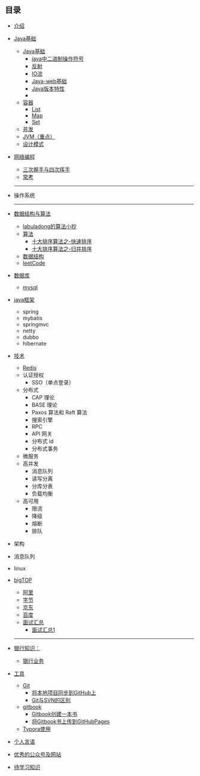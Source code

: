 ## 目录

* [介绍](README.md)

* [Java基础](/docs/java/base/README.md)
  
    * [Java基础](/docs/java/base/java基础.md)
      * [java中二进制操作符号](/docs/java/base/java中二进制操作符号.md)
      * [反射](/docs/java/base/反射.md)
      * [IO流](/docs/java/base/IO流.md)
      * [Java-web基础](/docs/java/base/Java-Web基础.md)
      * [Java版本特性](/docs/java/base/Java版本特性.md)
      * 
    * [容器](/docs/java/collection/README.md)
      * [List](/docs/java/collection/List.md)
      * [Map](/docs/java/collection/Map.md)
      * [Set](/docs/java/collection/Set.md)
    * [并发](/docs/java/more_thread/README.md)
    * [JVM（重点）](/docs/java/jvm/README.md)
    * [设计模式](/docs/设计模式/README.md)
    
* [网络编程](/docs/network/网络编程.md)
  
  * [三次握手与四次挥手](/docs/network/三次握手和四次挥手.md)
  * [常考](/docs/network/README.md)
  
  ---
  
* 操作系统

    ---

* [数据结构与算法](/docs/dataStructures-algorithms/SUMMARY.md)

    * [labuladong的算法小抄](/docs/dataStructures-algorithms/labuladong/readme.md)
    * [算法](/docs/dataStructures-algorithms/algorithms/readme.md)
      * [十大排序算法之-快速排序](/docs/dataStructures-algorithms/algorithms/快速排序.md)
      * [十大排序算法之-归并排序](/docs/dataStructures-algorithms/algorithms/归并排序.md)
    * [数据结构](/docs/dataStructures-algorithms/dataStructure/readme.md)
    * [leetCode](/docs/dataStructures-algorithms/leetcode/README.md)

* [数据库](/docs/database/README.md)
  
    * [mysql](/docs/database/mysql.md)
    
* [java框架](/docs/框架/README.md)
  
    * spring
    * mybatis
    * springmvc
    * netty
    * dubbo
    * hibernate
    
* [技术](/docs/skill/README.md)
  
    * [Redis](/docs/skill/Redis/README.md)
    * 认证授权
        * SSO（单点登录）
    * 分布式
        * CAP 理论
        * BASE 理论
        * Paxos 算法和 Raft 算法
        * 搜索引擎
        * RPC
        * API 网关
        * 分布式 id
        * 分布式事务
    * 微服务
    * 高并发
        * 消息队列
        * 读写分离
        * 分库分表
        * 负载均衡
    * 高可用
        * 限流
        * 降级
        * 熔断
        * 排队
    
* 架构

* 消息队列

* linux

* [bigTOP](/docs/bigtop/SUMMARY.md)
  
    * [阿里](/docs/bigtop/阿里.md)
    * [字节](/docs/bigtop/字节.md)
    * [京东](/docs/bigtop/京东.md)
    * [百度](/docs/bigtop/百度.md)
    * [面试汇总](/docs/bigtop/面试/README.md)
      * [面试汇总1](/docs/bigtop/面试/面试题汇总1.md)
    
    ---
    
* [银行知识：](/docs/银行业务整理/README.md)

    * [银行业务](/docs/银行业务整理/银行业务.md)

* [工具](/docs/tools/readme.md)
  
    * [Git](/docs/tools/git使用/Git介绍.md)
        * [将本地项目同步到GitHub上](docs/tools/git使用/将本地项目同步到GitHub上.md)
        * [Git与SVN的区别](/docs/tools/git使用/Git和SVN的区别.md)
    * [gitbook](docs/tools/gitbook_start/readme.md)
        * [Gitbook创建一本书](docs/tools/gitbook_start/gitbook创建一本书.md)
        * [将Gitbook书上传到GitHubPages](docs/tools/gitbook_start/将Gitbook上的书籍发布在GitHubPages上.md)
    * [Typora使用](/docs/tools/typora使用/typora使用.md)
    
* [个人言语](docs/优秀的语言/读书心得.md)

* [优秀的公众号及网站](/excellent.md)

* [待学习知识](/docs/TODO/TODO.md)

